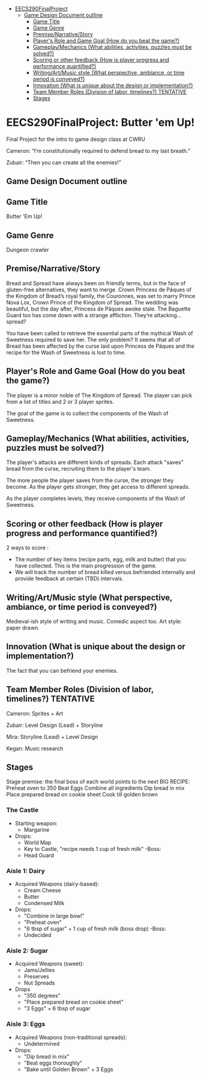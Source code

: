 - [EECS290FinalProject](#eecs290finalproject)
  - [Game Design Document outline](#game-design-document-outline)
    - [Game Title](#game-title)
    - [Game Genre](#game-genre)
    - [Premise/Narrative/Story](#premisenarrativestory)
    - [Player's Role and Game Goal (How do you beat the game?)](#players-role-and-game-goal-how-do-you-beat-the-game)
    - [Gameplay/Mechanics (What abilities, activities, puzzles must be solved?)](#gameplaymechanics-what-abilities-activities-puzzles-must-be-solved)
    - [Scoring or other feedback  (How is player progress and performance quantified?)](#scoring-or-other-feedback-how-is-player-progress-and-performance-quantified)
    - [Writing/Art/Music style (What perspective, ambiance, or time period is conveyed?)](#writingartmusic-style-what-perspective-ambiance-or-time-period-is-conveyed)
    - [Innovation (What is unique about the design or implementation?)](#innovation-what-is-unique-about-the-design-or-implementation)
    - [Team Member Roles (Division of labor, timelines?) TENTATIVE](#team-member-roles-division-of-labor-timelines-tentative)
    - [Stages](#stages)

# EECS290FinalProject: Butter 'em Up!
Final Project for the intro to game design class at CWRU

Cameron: “I’m constitutionally required to defend bread to my last breath.”

Zubair: “Then you can create all the enemies!”


## Game Design Document outline
Game Title 
-----
Butter 'Em Up!

Game Genre
--
Dungeon crawler

Premise/Narrative/Story
--
Bread and Spread have always been on friendly terms, but in the face of gluten-free alternatives, they want to merge. Crown Princess de Pâques of the Kingdom of Bread’s royal family, the Couronnes, was set to marry Prince Nova Lox, Crown Prince of the Kingdom of Spread. The wedding was beautiful, but the day after, Princess de Pâques awoke stale. The Baguette Guard too has come down with a strange affliction. They’re attacking… spread?

You have been called to retrieve the essential parts of the mythical Wash of Sweetness required to save her. The only problem? It seems that all of Bread has been affected by the curse laid upon Princess de Pâques and the recipe for the Wash of Sweetness is lost to time.

Player's Role and Game Goal (How do you beat the game?)
--
The player is a minor noble of The Kingdom of Spread. The player can pick from a list of titles and 2 or 3 player sprites.

The goal of the game is to collect the components of the Wash of Sweetness.

Gameplay/Mechanics (What abilities, activities, puzzles must be solved?)
--
The player's attacks are different kinds of spreads. Each attack "saves" bread from the curse, recruiting them to the player's team.

The more people the player saves from the curse, the stronger they become. As the player gets stronger, they get access to different spreads.

As the player completes levels, they receive components of the Wash of Sweetness.

Scoring or other feedback  (How is player progress and performance quantified?)
-- 
2 ways to score :
- The number of key items (recipe parts, egg, milk and butter) that you have collected. This is the main progression of the game.
- We will track the number of bread killed versus befriended internally and provide feedback at certain (TBD) intervals.

Writing/Art/Music style (What perspective, ambiance, or time period is conveyed?)
--
Medieval-ish style of writing and music. Comedic aspect too. Art style: paper drawn.

Innovation (What is unique about the design or implementation?)
--
The fact that you can befriend your enemies.

Team Member Roles (Division of labor, timelines?) TENTATIVE
--
Cameron: Sprites + Art

Zubair: Level Design (Lead) + Storyline

Mira: Storyline (Lead) + Level Design

Kegan: Music research

Stages
--
Stage premise: the final boss of each world points to the next
    BIG RECIPE:
    Preheat oven to 350
    Beat Eggs
    Combine all ingredients
    Dip bread in mix
    Place prepared bread on cookie sheet
    Cook till golden brown

### The Castle
- Starting weapon:
  - Margarine
- Drops:
  - World Map
  - Key to Castle, "recipe needs 1 cup of fresh milk"
-Boss:
  - Head Guard

### Aisle 1: Dairy
- Acquired Weapons (dairy-based):
  - Cream Cheese
  - Butter
  - Condensed Milk
- Drops:
  - "Combine in large bowl"
  - "Preheat oven"
  - "6 tbsp of sugar" + 1 cup of fresh milk (boss drop)
-Boss:
  - Undecided
  
### Aisle 2: Sugar
- Acquired Weapons (sweet):
  - Jams/Jellies
  - Preserves
  - Nut Spreads
- Drops
  - "350 degrees"
  - "Place prepared bread on cookie sheet"
  - "3 Eggs" + 6 tbsp of sugar

### Aisle 3: Eggs
- Acquired Weapons (non-traditional spreads):
  - Undetermined
- Drops:
  - "Dip bread in mix"
  - "Beat eggs thoroughly"
  - "Bake until Golden Brown" + 3 Eggs
